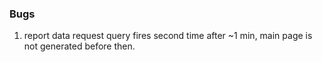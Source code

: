 ### Bugs
1. report data request query fires second time after ~1 min, main page is not generated before then.
